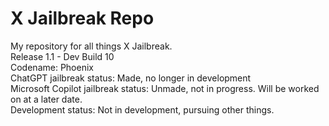 # X Jailbreak Repo
My repository for all things X Jailbreak.  
Release 1.1 - Dev Build 10  
Codename: Phoenix  
ChatGPT jailbreak status: Made, no longer in development  
Microsoft Copilot jailbreak status: Unmade, not in progress. Will be worked on at a later date.  
Development status: Not in development, pursuing other things.